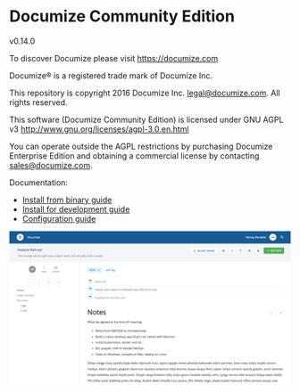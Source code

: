 # Documize Community Edition

v0.14.0

To discover Documize please visit https://documize.com

Documize® is a registered trade mark of Documize Inc.

This repository is copyright 2016 Documize Inc. <legal@documize.com>. All rights reserved.

This software (Documize Community Edition) is licensed under GNU AGPL v3 http://www.gnu.org/licenses/agpl-3.0.en.html

You can operate outside the AGPL restrictions by purchasing Documize Enterprise Edition and obtaining a commercial license by contacting <sales@documize.com>. 

Documentation:
* [Install from binary guide](https://developers.documize.com/s/VzO9ZqMOCgABGyfW/installation/d/V16L08ucxwABhZF6/install-documize-from-binary-guide)
* [Install for development guide](https://developers.documize.com/s/VzO9ZqMOCgABGyfW/installation/d/V16LOMucxwABhZF1/install-documize-for-development-guide)
* [Configuration guide](https://developers.documize.com/s/VzO9ZqMOCgABGyfW/installation/d/VzSL8cVZ4QAB2B4Y/configure-documize-guide)

![Alt text](screenshot.png "Documize")